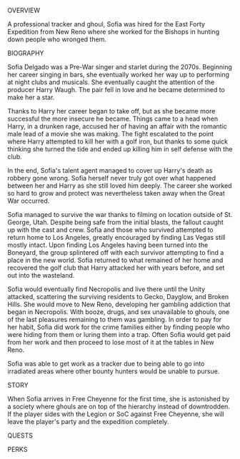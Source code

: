 OVERVIEW

A professional tracker and ghoul, Sofia was hired for the East Forty Expedition from New Reno where she worked for the Bishops in hunting down people who wronged them. 

BIOGRAPHY

Sofia Delgado was a Pre-War singer and starlet during the 2070s. Beginning her career singing in bars, she eventually worked her way up to performing at night clubs and musicals. She eventually caught the attention of the producer Harry Waugh. The pair fell in love and he became determined to make her a star.

Thanks to Harry her career began to take off, but as she became more successful the more insecure he became. Things came to a head when Harry, in a drunken rage, accused her of having an affair with the romantic male lead of a movie she was making. The fight escalated to the point where Harry attempted to kill her with a golf iron, but thanks to some quick thinking she turned the tide and ended up killing him in self defense with the club. 

In the end, Sofia's talent agent managed to cover up Harry's death as robbery gone wrong. Sofia herself never truly got over what happened between her and Harry as she still loved him deeply. The career she worked so hard to grow and protect was nevertheless taken away when the Great War occurred.  

Sofia managed to survive the war thanks to filming on location outside of St. George, Utah. Despite being safe from the initial blasts, the fallout caught up with the cast and crew. Sofia and those who survived attempted to return home to Los Angeles, greatly encouraged by finding Las Vegas still mostly intact. Upon finding Los Angeles having been turned into the Boneyard, the group splintered off with each survivor attempting to find a place in the new world. Sofia returned to what remained of her home and recovered the golf club that Harry attacked her with years before, and set out into the wasteland. 

Sofia would eventually find Necropolis and live there until the Unity attacked, scattering the surviving residents to Gecko, Dayglow, and Broken Hills. She would move to New Reno, developing her gambling addiction that began in Necropolis. With booze, drugs, and sex unavailable to ghouls, one of the last pleasures remaining to them was gambling. In order to pay for her habit, Sofia did work for the crime families either by finding people who were hiding from them or luring them into a trap. Often Sofia would get paid from her work and then proceed to lose most of it at the tables in New Reno. 

Sofia was able to get work as a tracker due to being able to go into irradiated areas where other bounty hunters would be unable to pursue. 


STORY

When Sofia arrives in Free Cheyenne for the first time, she is astonished by a society where ghouls are on top of the hierarchy instead of downtrodden. If the player sides with the Legion or SoC against Free Cheyenne, she will leave the player's party and the expedition completely. 

QUESTS

PERKS

